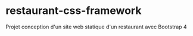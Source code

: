 # restaurant-css-framework
Projet conception d'un site web statique d'un restaurant avec Bootstrap 4
